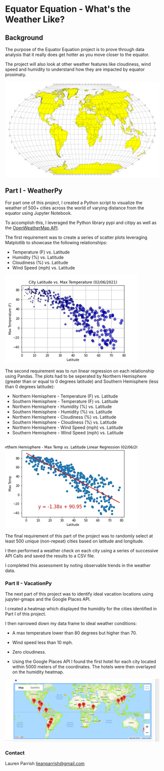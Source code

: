 # Equator Equation - What's the Weather Like?

## Background

The purpose of the Equator Equation project is to prove through data analysis that it really does get hotter as you move closer to the equator.  

The project will also look at other weather features like cloudiness, wind speed and humidity to understand how they are impacted by equator proximaty. 

![Equator](Images/equatorsign.png)


## Part I - WeatherPy

For part one of this project, I created a Python script to visualize the weather of 500+ cities across the world of varying distance from the equator using Jupyter Notebook. 

To accomplish this, I leveraged the Python library pypi and citipy as well as the [OpenWeatherMap API](https://openweathermap.org/api).

The first requirement was to create a series of scatter plots leveraging Matplotlib to showcase the following relationships:

* Temperature (F) vs. Latitude
* Humidity (%) vs. Latitude
* Cloudiness (%) vs. Latitude
* Wind Speed (mph) vs. Latitude

![scatterplt1.jpg](weatherpy/scatterplt1.jpg)

The second requirement was to run linear regression on each relationship using Pandas. The plots had to be seperated by Northern Hemisphere (greater than or equal to 0 degrees latitude) and Southern Hemisphere (less than 0 degrees latitude):

* Northern Hemisphere - Temperature (F) vs. Latitude
* Southern Hemisphere - Temperature (F) vs. Latitude
* Northern Hemisphere - Humidity (%) vs. Latitude
* Southern Hemisphere - Humidity (%) vs. Latitude
* Northern Hemisphere - Cloudiness (%) vs. Latitude
* Southern Hemisphere - Cloudiness (%) vs. Latitude
* Northern Hemisphere - Wind Speed (mph) vs. Latitude
* Southern Hemisphere - Wind Speed (mph) vs. Latitude

![linplt1.jpg](weatherpy/linplt1.jpg)


The final requirement of this part of the project was to randomly select at least 500 unique (non-repeat) cities based on latitude and longitude.  

I then performed a weather check on each city using a series of successive API Calls and saved the results to a CSV file.

I completed this assessment by noting observable trends in the weather data.



### Part II - VacationPy

The next part of this project was to identify ideal vacation locations using jupyter-gmaps and the Google Places API.

I created a heatmap which displayed the humidity for the cities identified in Part I of this project.  

I then narrowed down my data frame to ideal weather conditions:

  * A max temperature lower than 80 degrees but higher than 70.

  * Wind speed less than 10 mph.

  * Zero cloudiness.

* Using the Google Places API I found the first hotel for each city located within 5000 meters of the coordinates. The hotels were then overlayed on the humidity heatmap.  

![Heatmap_Hotel.png](vacationpy/Heatmap_Hotel.png)


### Contact
Lauren Parrish 
ljeanparrish@gmail.com
